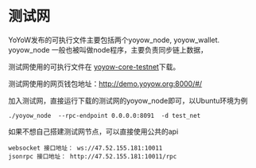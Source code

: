 # 测试网

YoYoW发布的可执行文件主要包括两个yoyow_node, yoyow_wallet.
yoyow_node 一般也被叫做node程序，主要负责同步链上数据，

测试网使用的可执行文件在
[yoyow-core-testnet](https://github.com/yoyow-org/yoyow-core-testnet/releases)下载。

测试网使用的网页钱包地址：http://demo.yoyow.org:8000/#/

加入测试网，直接运行下载的测试网的yoyow_node即可，以Ubuntu环境为例
```
./yoyow_node  --rpc-endpoint 0.0.0.0:8091  -d test_net
```

如果不想自己搭建测试网节点，可以直接使用公共的api
```
websocket 接口地址： ws://47.52.155.181:10011
jsonrpc 接口地址： http://47.52.155.181:10011/rpc
```